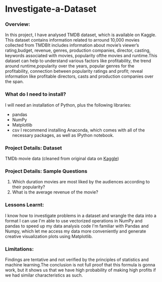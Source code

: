 # Investigate-a-Dataset

### Overview: ###
In this project, I have analysed TMDB dataset, which is available on Kaggle. This dataset contains information related to arround 10,000 movies collected from TMDBIt includes information about movie’s viewer’s rating,budget, revenue, genres, production companies, director, casting, keywords associated with movies, popularity ofthe movies and runtime.This dataset can help to understand various factors like profitability, the trend around runtime,popularity over the years, popular genres for the profitability, connection between popularity
ratings and profit; reveal information like profitable directors, casts and production companies over the span.

### What do I need to install? ###
I will need an installation of Python, plus the following libraries:
* pandas
* NumPy
* Matplotlib
* csv
I recommend installing Anaconda, which comes with all of the necessary packages, as well as IPython notebook.

### Project Details: Dataset ###
TMDb movie data (cleaned from original data on [Kaggle](https://www.kaggle.com/tmdb/tmdb-movie-metadata))

### Project Details: Sample Questions ###
1. Which duration movies are most liked by the audiences according to their popularity?
2. What is the average revenue of the movie?

### Lessons Learnt: ###
I know how to investigate problems in a dataset and wrangle the data into a format I can use
I'm able to use vectorized operations in NumPy and pandas to speed up my data analysis code
I'm familiar with Pandas and Numpy, which let me access my data more conveniently and generate creative visualization plots using Matplotlib.

### Limitations: ###
Findings are tentative and not verified by the principles of statistics and machine learning.The conclusion is not full proof that this formula is gonna work, but it shows us that we have high probability of making high profits if we had similar characteristics as such.
